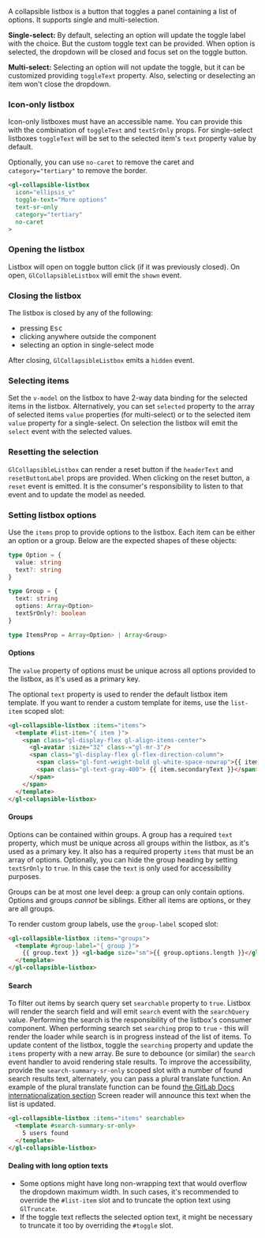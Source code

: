 A collapsible listbox is a button that toggles a panel containing a list of options.
It supports single and multi-selection.

**Single-select:** By default, selecting an option will update the toggle label with the choice.
But the custom toggle text can be provided.
When option is selected, the dropdown will be closed and focus set on the toggle button.

**Multi-select:** Selecting an option will not update the toggle, but it can be customized
providing `toggleText` property. Also, selecting or deselecting an item won't close the dropdown.

### Icon-only listbox

Icon-only listboxes must have an accessible name.
You can provide this with the combination of `toggleText` and `textSrOnly` props.
For single-select listboxes `toggleText` will be set to the selected item's `text` property value
by default.

Optionally, you can use `no-caret` to remove the caret and `category="tertiary"` to remove the border.

```html
<gl-collapsible-listbox
  icon="ellipsis_v"
  toggle-text="More options"
  text-sr-only
  category="tertiary"
  no-caret
>
```

### Opening the listbox

Listbox will open on toggle button click (if it was previously closed).
On open, `GlCollapsibleListbox` will emit the `shown` event.

### Closing the listbox

The listbox is closed by any of the following:

- pressing <kbd>Esc</kbd>
- clicking anywhere outside the component
- selecting an option in single-select mode

After closing, `GlCollapsibleListbox` emits a `hidden` event.

### Selecting items

Set the `v-model` on the listbox to have 2-way data binding for the selected items in the listbox.
Alternatively, you can set `selected` property to the array of selected items
`value` properties (for multi-select) or to the selected item `value` property for a single-select.
On selection the listbox will emit the `select` event with the selected values.

### Resetting the selection

`GlCollapsibleListbox` can render a reset button if the `headerText` and
`resetButtonLabel` props are provided.
When clicking on the reset button, a `reset` event is emitted. It is the consumer's responsibility
to listen to that event and to update the model as needed.

### Setting listbox options

Use the `items` prop to provide options to the listbox. Each item can be
either an option or a group. Below are the expected shapes of these
objects:

```typescript
type Option = {
  value: string
  text?: string
}

type Group = {
  text: string
  options: Array<Option>
  textSrOnly?: boolean
}

type ItemsProp = Array<Option> | Array<Group>
```

#### Options

The `value` property of options must be unique across all options
provided to the listbox, as it's used as a primary key.

The optional `text` property is used to render the default listbox item
template. If you want to render a custom template for items, use the
`list-item` scoped slot:

```html
<gl-collapsible-listbox :items="items">
  <template #list-item="{ item }">
    <span class="gl-display-flex gl-align-items-center">
      <gl-avatar :size="32" class-="gl-mr-3"/>
      <span class="gl-display-flex gl-flex-direction-column">
        <span class="gl-font-weight-bold gl-white-space-nowrap">{{ item.text }}</span>
        <span class="gl-text-gray-400"> {{ item.secondaryText }}</span>
      </span>
    </span>
  </template>
</gl-collapsible-listbox>
```

#### Groups

Options can be contained within groups. A group has a required `text`
property, which must be unique across all groups within the listbox, as
it's used as a primary key. It also has a required property `items` that
must be an array of options. Optionally, you can hide the group heading
by setting `textSrOnly` to `true`. In this case the `text` is only used
for accessibility purposes.

Groups can be at most one level deep: a group can only contain options.
Options and groups _cannot_ be siblings. Either all items are options,
or they are all groups.

To render custom group labels, use the `group-label` scoped slot:

```html
<gl-collapsible-listbox :items="groups">
  <template #group-label="{ group }">
    {{ group.text }} <gl-badge size="sm">{{ group.options.length }}</gl-badge>
  </template>
</gl-collapsible-listbox>
```

#### Search

To filter out items by  search query set `searchable` property to `true`.
Listbox will render the search field and will emit `search` event with the `searchQuery` value.
Performing the search is the responsibility of the listbox's consumer component.
When performing search set `searching` prop to `true` - this will render the loader
while search is in progress instead of the list of items.
To update content of the listbox, toggle the `searching` property
and update the `items` property with a new array. Be sure to debounce (or
similar) the `search` event handler to avoid rendering stale results.
To improve the accessibility, provide the `search-summary-sr-only` scoped slot
with a number of found search results text, alternately, you can pass a plural translate function.
An example of the plural translate function can be found [the GitLab Docs internationalization section](https://docs.gitlab.com/ee/development/i18n/externalization.html#plurals)
Screen reader will announce this text when the list is updated.

```html
<gl-collapsible-listbox :items="items" searchable>
  <template #search-summary-sr-only>
    5 users found
  </template>
</gl-collapsible-listbox>
```

#### Dealing with long option texts

- Some options might have long non-wrapping text that would overflow the dropdown maximum width. In
such cases, it's recommended to override the `#list-item` slot and to truncate the option text using
`GlTruncate`.
- If the toggle text reflects the selected option text, it might be necessary to truncate
it too by overriding the `#toggle` slot.
